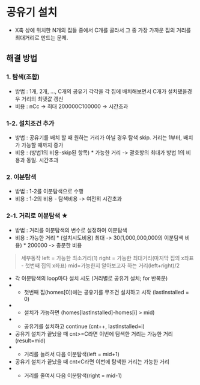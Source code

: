 # 공유기 설치
- X축 상에 위치한 N개의 집들 중에서 C개를 골라서 그 중 가장 가까운 집의 거리를 최대거리로 만드는 문제.

## 해결 방법
### 1. 탐색(조합)
 - 방법 : 1개, 2개, ..., C개의 공유기 각각을 각 집에 배치해보면서 C개가 설치됐을경우 거리의 최댓값 갱신
 - 비용 : nCc
    -> 최대 200000C100000 -> 시간초과
### 1-2. 설치조건 추가
 - 방법 : 공유기를 배치 할 때 원하는 거리가 아닐 경우 탐색 skip. 거리는 1부터, 배치가 가능할 때까지 증가
 - 비용 : (방법1의 비용-skip된 항목) * 가능한 거리
    -> 괄호항의 최대가 방법 1의 비용과 동일. 시간초과
### 2. 이분탐색
 - 방법 : 1-2를 이분탐색으로 수행
 - 비용 : 1-2의 비용 - 탐색비용
    -> 여전히 시간초과
### 2-1. 거리로 이분탐색 ★
 - 방법 : 거리를 이분탐색의 변수로 설정하여 이분탐색
 - 비용 : 가능한 거리 * (설치시도비용)
    최대 -> 30(1,000,000,000의 이분탐색 비용) * 200000 -> 충분한 비용
 > 세부동작
 left = 가능한 최소거리(1)
 right = 가능한 최대거리(마지막 집의 x좌표 - 첫번째 집의 x좌표)
 mid=가능한지 알아보고자 하는 거리(left+right)/2
 
 - 각 이분탐색의 loop마다 설치 시도 (거리별로 공유기 설치; for 반복문)
 - - 첫번째 집(homes[0])에는 공유기를 무조건 설치하고 시작 (lastInstalled = 0)
 - - 설치가 가능하면 (homes[lastInstalled]-homes[i] > mid)
 - - 공유기를 설치하고 continue (cnt++, lastInstalled=i)
 - 공유기 설치가 끝났을 때 cnt>=C라면 이번에 탐색한 거리는 가능한 거리(result=mid)
 - - 거리를 늘려서 다음 이분탐색(left = mid+1)
 - 공유기 설치가 끝났을 때 cnt<C라면 이번에 탐색한 거리는 가능한 거리
 - - 거리를 줄여서 다음 이분탐색(right = mid-1)
      
